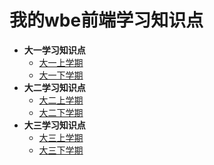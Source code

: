 # 我的wbe前端学习知识点

  - **大一学习知识点**
    - [大一上学期](/大一上学期/web/.vscode/README.md)
    - [大一下学期](/大一下学期/year02.md)
  - **大二学习知识点**
    - [大二上学期](/大二上学期/year03.md)
    - [大二下学期](/大二下学期/year04.md)
  - **大三学习知识点**
    - [大三上学期](/大三上学期/year05.md)
    - [大三下学期](/大三下学期/year06.md)
